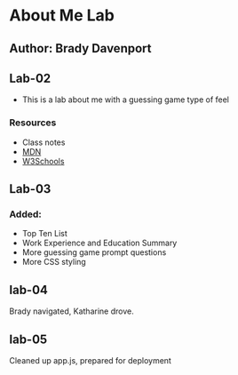 # About Me Lab

## Author: Brady Davenport

## Lab-02

- This is a lab about me with a guessing game type of feel

### Resources

- Class notes
- [MDN](https://developer.mozilla.org/en-US/)
- [W3Schools](https://www.w3schools.com/)

## Lab-03

### Added:

- Top Ten List
- Work Experience and Education Summary
- More guessing game prompt questions
- More CSS styling

## lab-04

Brady navigated, Katharine drove.

## lab-05

Cleaned up app.js, prepared for deployment